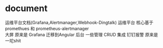 # document
运维平台文档(Grafana,Alertmanager,Webhook-Dingtalk)
运维平台 核心基于promethues 和 prometheus-alertmanager  
大屏 原来是 Grafana  迁移到Angular 
后台 一些管理 CRUD 
集成 钉钉报警
原来是一坨shit 
